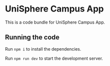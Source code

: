 
  # UniSphere Campus App

  This is a code bundle for UniSphere Campus App. 

  ## Running the code

  Run `npm i` to install the dependencies.

  Run `npm run dev` to start the development server.
  
